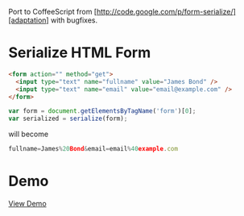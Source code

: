 Port to CoffeeScript from [http://code.google.com/p/form-serialize/][adaptation] with bugfixes.

# Serialize HTML Form

```html
<form action="" method="get">
  <input type="text" name="fullname" value="James Bond" />
  <input type="text" name="email" value="email@example.com" />
</form>
```


```js
var form = document.getElementsByTagName('form')[0];
var serialized = serialize(form);
```

will become

```js
fullname=James%20Bond&email=email%40example.com
```
# Demo
[View Demo][demo]

 [adaptation]: http://code.google.com/p/form-serialize/
 [demo]: http://yurikoval.github.com/serialize-form/
